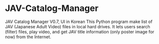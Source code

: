 # JAV-Catalog-Manager
JAV Catalog Manager V0.7, UI in Korean This Python program make list of JAV (Japanese Adult Video) files in local hard drives. It lets users search (filter) files, play video, and get JAV title information (only poster image for now) from the Internet.
